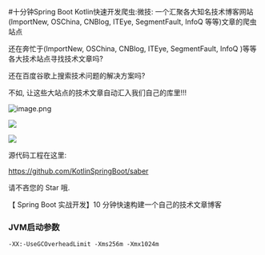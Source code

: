 #十分钟Spring Boot Kotlin快速开发爬虫:微技: 一个汇聚各大知名技术博客网站(ImportNew, OSChina, CNBlog, ITEye, SegmentFault, InfoQ 等等)文章的爬虫站点

还在奔忙于(ImportNew, OSChina, CNBlog, ITEye, SegmentFault, InfoQ )等等各大技术站点寻找技术文章吗?

还在百度谷歌上搜索技术问题的解决方案吗?

不如, 让这些大站点的技术文章自动汇入我们自己的库里!!!



![image.png](https://upload-images.jianshu.io/upload_images/1233356-92e147ce05f50c7b.png?imageMogr2/auto-orient/strip%7CimageView2/2/w/1240)


![](https://upload-images.jianshu.io/upload_images/1233356-8d59e967c3c8f37e.png?imageMogr2/auto-orient/strip%7CimageView2/2/w/1240)



![](https://upload-images.jianshu.io/upload_images/1233356-91d33981baa8d1cf.png?imageMogr2/auto-orient/strip%7CimageView2/2/w/1240)


源代码工程在这里:

https://github.com/KotlinSpringBoot/saber

请不吝您的 Star 哦.




【 Spring Boot 实战开发】10 分钟快速构建一个自己的技术文章博客

 ### JVM启动参数
 
 ```-XX:-UseGCOverheadLimit -Xms256m -Xmx1024m```
 
 
